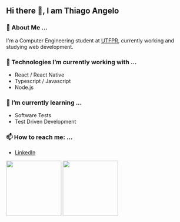 ## Hi there 👋, I am Thiago Angelo
### 💬 About Me ...
I'm a Computer Engineering student at [UTFPR](http://portal.utfpr.edu.br/english), currently working and studying web development.
### 🔭 Technologies I’m currently working with ...
- React / React Native
- Typescript / Javascript
- Node.js
### 🌱 I’m currently learning ...
- Software Tests
- Test Driven Development
### 📫 How to reach me: ...
- [LinkedIn](https://www.linkedin.com/in/thiago-angelo-martins-717308a9/)

<img src="https://github-readme-stats.vercel.app/api/top-langs/?username=Taiguz&layout=compact&theme=dark&exclude_repo=megagame,dotfiles" style="height: 150px">
<img src="https://github-readme-stats.vercel.app/api?username=Taiguz&show_icons=true&theme=dark&layout=compact&count_private=true&hide=issues" style="height: 150px">
